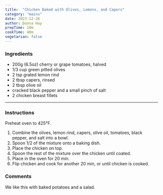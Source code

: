 ```yaml
---
title:  "Chicken Baked with Olives, Lemons, and Capers"
category: "mains"
date: 2023-12-26
author: Donna Hay
prepTime: 10m
cookTime: 40m
vegetarian: false
---
```


### Ingredients

- 200g (6.5oz) cherry or grape tomatoes, halved
- 1/3 cup green pitted olives
- 2 tsp grated lemon rind
- 2 tbsp capers, rinsed
- 2 tbsp olive oil
- cracked black pepper and a small pinch of salt
- 2 chicken breast fillets

---

### Instructions

Preheat oven to 425°F.

1. Combine the olives, lemon rind, capers, olive oil, tomatoes, black pepper, and salt into a bowl.
2. Spoon 1/2 of the mixture onto a baking dish.
3. Place the chicken on top.
4. Spoon the rest of the mixture over the chicken until coated.
5. Place in the oven for 20 min.
6. Flip chicken and cook for another 20 min, or until chicken is cooked.

### Comments

We like this with baked potatoes and a salad.

